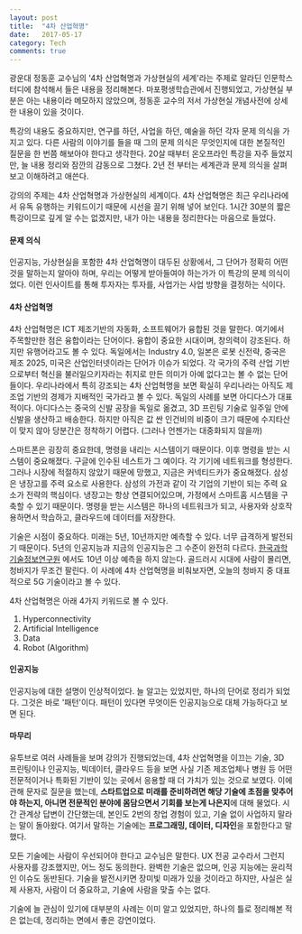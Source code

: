 ```yaml
---
layout: post
title:  "4차 산업혁명"
date:   2017-05-17
category: Tech
comments: true
---
```


광운대 정동훈 교수님의 '4차 산업혁명과 가상현실의 세계'라는 주제로 알라딘 인문학스터디에 참석해서 들은 내용을 정리해본다. 마포평생학습관에서 진행되었고, 가상현실 부분은 아는 내용이라 메모하지 않았으며, 정동훈 교수의 저서 가상현실 개념사전에 상세한 내용이 있을 것이다.

특강의 내용도 중요하지만, 연구를 하던, 사업을 하던, 예술을 하던 각자 문제 의식을 가지고 있다. 다른 사람의 이야기를 들을 때 그의 문제 의식은 무엇인지에 대한 본질적인 질문을 한 번쯤 해보아야 한다고 생각한다. 20살 때부터 온오프라인 특강을 자주 들었지만, 늘 내용 정리와 잠깐의 감동으로 그쳤다. 2년 전 부터는 세계관과 문제 의식을 살펴보고 이해하려고 애쓴다.

강의의 주제는 4차 산업혁명과 가상현실의 세계이다. 4차 산업혁명은 최근 우리나라에서 유독 유행하는 키워드이기 때문에 시선을 끌기 위해 넣어 보인다. 1시간 30분의 짧은 특강이므로 깊게 알 수는 없겠지만, 내가 아는 내용을 정리한다는 마음으로 들었다.

<p class="break"></p>

#### **문제 의식**

인공지능, 가상현실을 포함한 4차 산업혁명이 대두된 상황에서, 그 단어가 정확히 어떤 것을 말하는지 알아야 하며, 우리는 어떻게 받아들여야 하는가가 이 특강의 문제 의식이었다. 이런 인사이트를 통해 투자자는 투자를, 사업가는 사업 방향을 결정하는 식이다.

#### **4차 산업혁명**

4차 산업혁명은 ICT 제조기반의 자동화, 소프트웨어가 융합된 것을 말한다. 여기에서 주목할만한 점은 융합이라는 단어이다. 융합이 중요한 시대이며, 창의력이 강조된다. 하지만 유행어라고도 볼 수 있다. 독일에서는 Industry 4.0, 일본은 로봇 신전략, 중국은 제조 2025, 미국은 산업인터넷이라는 단어가 이슈가 되었다. 각 국가의 주력 산업 기반으로부터 혁신을 불러일으키자라는 취지로 만든 의미가 아예 없다고는 볼 수 없는 단어들이다. 우리나라에서 특히 강조되는 4차 산업혁명을 보면 확실히 우리나라는 아직도 제조업 기반의 경제가 지배적인 국가라고 볼 수 있다. 독일의 사례를 보면 아디다스가 대표적이다. 아디다스는 중국의 신발 공장을 독일로 옮겼고, 3D 프린팅 기술로 일주일 안에 신발을 생산하고 배송한다. 하지만 아직은 값 싼 인건비의 비중이 크기 때문에 수지타산이 맞지 않아 당분간은 정착하기 어렵다. (그러나 언젠가는 대중화되지 않을까)

스마트폰은 굉장히 중요한데, 명령을 내리는 시스템이기 때문이다. 이후 명령을 받는 시스템이 중요해졌다. 구글에 인수된 네스트가 그 예이다. 각 기기에 네트워크를 형성한다. 그러나 시장에 적절하지 않았기 때문에 망했고, 지금은 커넥티드카가 중요해졌다. 삼성은 냉장고를 주력 요소로 사용한다. 삼성의 가전과 같이 각 기업의 기반이 되는 주력 요소가 전략의 핵심이다. 냉장고는 항상 연결되어있으며, 가정에서 스마트홈 시스템을 구축할 수 있기 때문이다. 명령을 받는 시스템은 하나의 네트워크가 되고, 사용자와 상호작용하면서 학습하고, 클라우드에 데이터를 저장한다.

기술은 시점이 중요하다. 미래는 5년, 10년까지만 예측할 수 있다. 너무 급격하게 발전되기 때문이다. 5년의 인공지능과 지금의 인공지능은 그 수준이 완전히 다르다. [한국과학기술정보연구원](http://www.kisti.re.kr/) 에서도 10년 이상 예측을 하지 않는다. 골드러시 시대에 사람이 몰리면, 청바지가 무조건 팔린다. 이 사례에 4차 산업혁명을 비춰보자면, 오늘의 청바지 중 대표적으로 5G 기술이라고 볼 수 있다.

4차 산업혁명은 아래 4가지 키워드로 볼 수 있다.

1. Hyperconnectivity
2. Artificial Intelligence
3. Data
4. Robot (Algorithm)

#### **인공지능**
인공지능에 대한 설명이 인상적이었다. 늘 알고는 있었지만, 하나의 단어로 정리가 되었다. 그것은 바로 '패턴'이다. 패턴이 있다면 무엇이든 인공지능으로 대체 가능하다고 보면 된다.

#### **마무리**

유투브로 여러 사례들을 보며 강의가 진행되었는데, 4차 산업혁명을 이끄는 기술, 3D 프린팅이나 인공지능, 빅데이터, 클라우드 등을 보면 사실 기존 제조업체나 병원 등 어떤 전문적이거나 특화된 기반이 있는 곳에서 응용할 때 더 가치가 있는 것으로 보였다. 이에 관해 문자로 질문을 했는데, **스타트업으로 미래를 준비하려면 해당 기술에 초점을 맞추어야 하는지, 아니면 전문적인 분야에 몸담으면서 기회를 보는게 나은지**에 대해 물었다. 시간 관계상 답변이 간단했는데, 본인도 2번의 창업 경험이 있고, 기술 없이 사업하지 말라는 말이 돌아왔다. 여기서 말하는 기술에는 **프로그래밍, 데이터, 디자인**을 포함한다고 말했다.

모든 기술에는 사람이 우선되어야 한다고 교수님은 말한다. UX 전공 교수라서 그런지 사용자를 강조했지만, 어느 정도 동의한다. 완벽한 기술은 없으며, 인공 지능에는 윤리적인 이슈도 동반된다. 기술을 발전시키면 장미빛 미래가 있을 것이라고 하지만, 사실은 실제 사용자, 사람이 더 중요하고, 기술에 사람을 맞출 수는 없다.

기술에 늘 관심이 있기에 대부분의 사례는 이미 알고 있었지만, 하나의 틀로 정리해본 적은 없는데, 정리하는 면에서 좋은 강연이었다.
